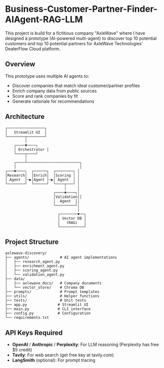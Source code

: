 # Business-Customer-Partner-Finder-AIAgent-RAG-LLM

This project is build for a fictitious company "AxleWave" where I have designed a prototype (AI-powered multi-agent) to discover top 10 potential customers and top 10 potential partners for AxleWave Technologies' DealerFlow Cloud platform.

## Overview

This prototype uses multiple AI agents to:
- Discover companies that match ideal customer/partner profiles
- Enrich company data from public sources
- Score and rank companies by fit
- Generate rationale for recommendations

## Architecture

```
┌─────────────────┐
│   Streamlit UI  │
└────────┬────────┘
         │
    ┌────▼────┐
    │ Orchestrator │
    └────┬────┘
         │
    ┌────┴────────────────────────┐
    │                             │
┌───▼────┐  ┌──────┐  ┌────────┐ │
│Research│  │Enrich│  │Scoring │ │
│ Agent  │─▶│Agent │─▶│ Agent  │ │
└────────┘  └──────┘  └────┬───┘ │
                           │     │
                      ┌────▼────┐│
                      │Validation││
                      │  Agent  ││
                      └─────────┘│
                                 │
                        ┌────────▼──┐
                        │ Vector DB │
                        │   (RAG)   │
                        └───────────┘
```

## Project Structure
```
axlewave-discovery/
├── agents/              # AI agent implementations
│   ├── research_agent.py
│   ├── enrichment_agent.py
│   ├── scoring_agent.py
│   └── validation_agent.py
├── data/
│   ├── axlewave_docs/   # Company documents
│   └── vector_store/    # Chroma DB
├── prompts/             # Prompt templates
├── utils/               # Helper functions
├── tests/               # Unit tests
├── app.py              # Streamlit UI
├── main.py             # CLI interface
├── config.py           # Configuration
└── requirements.txt
```

## API Keys Required

- **OpenAI** / **Anthropic** / **Perplexity**: For LLM reasoning (Perplexity has free $5 credit)
- **Tavily**: For web search (get free key at tavily.com)
- **LangSmith** (optional): For prompt tracing

